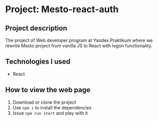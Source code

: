 # Project: Mesto-react-auth

## Project description

The project of Web developer program at Yandex.Praktikum where we rewrite Mesto project from vanilla JS to React with logon functionality.


## Technologies I used

* React

## How to view the web page

1. Download or clone the project
2. Use `npm i` to install the dependencies
3. Issue `npm run start` and play with it
